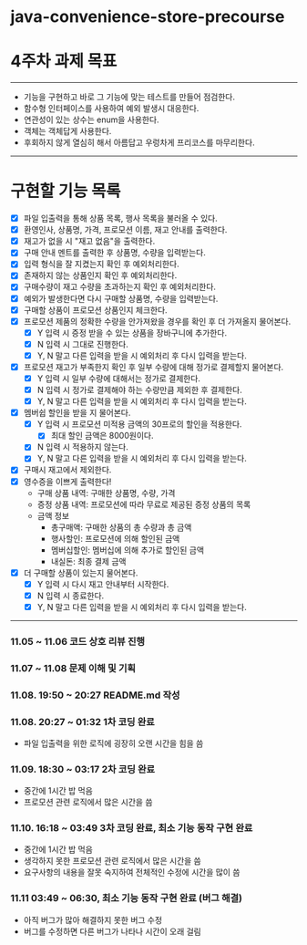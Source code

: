 # java-convenience-store-precourse

# 4주차 과제 목표

---
- 기능을 구현하고 바로 그 기능에 맞는 테스트를 만들어 점검한다.
- 함수형 인터페이스를 사용하여 예외 발생시 대응한다.
- 연관성이 있는 상수는 enum을 사용한다.
- 객체는 객체답게 사용한다.
- 후회하지 않게 열심히 해서 아름답고 우렁차게 프리코스를 마무리한다.

---
# 구현할 기능 목록

-[x] 파일 입출력을 통해 상품 목록, 행사 목록을 불러올 수 있다.
-[x] 환영인사, 상품명, 가격, 프로모션 이름, 재고 안내를 출력한다.
-[x] 재고가 없을 시 "재고 없음"을 출력한다.
-[x] 구매 안내 멘트를 출력한 후 상품명, 수량을 입력받는다.
-[x] 입력 형식을 잘 지켰는지 확인 후 예외처리한다.
-[x] 존재하지 않는 상품인지 확인 후 예외처리한다.
-[x] 구매수량이 재고 수량을 초과하는지 확인 후 예외처리한다.
-[x] 예외가 발생한다면 다시 구매할 상품명, 수량을 입력받는다.
-[x] 구매할 상품이 프로모션 상품인지 체크한다.
-[x] 프로모션 제품의 정확한 수량을 안가져왔을 경우를 확인 후 더 가져올지 물어본다.
    -[x] Y 입력 시 증정 받을 수 있는 상품을 장바구니에 추가한다.
    -[x] N 입력 시 그대로 진행한다.
    -[x] Y, N 말고 다른 입력을 받을 시 예외처리 후 다시 입력을 받는다.
-[x] 프로모션 재고가 부족한지 확인 후 일부 수량에 대해 정가로 결제할지 물어본다.
    -[x] Y 입력 시 일부 수량에 대해서는 정가로 결제한다.
    -[x] N 입력 시 정가로 결제해야 하는 수량만큼 제외한 후 결제한다.
    -[x] Y, N 말고 다른 입력을 받을 시 예외처리 후 다시 입력을 받는다.
-[x] 멤버쉽 할인을 받을 지 물어본다.
    -[x] Y 입력 시 프로모션 미적용 금액의 30프로의 할인을 적용한다.
        -[x] 최대 할인 금액은 8000원이다.
    -[x] N 입력 시 적용하지 않는다.
    -[x] Y, N 말고 다른 입력을 받을 시 예외처리 후 다시 입력을 받는다.
-[x] 구매시 재고에서 제외한다.
-[x] 영수증을 이쁘게 출력한다!
    - 구매 상품 내역: 구매한 상품명, 수량, 가격
    - 증정 상품 내역: 프로모션에 따라 무료로 제공된 증정 상품의 목록
    - 금액 정보
        - 총구매액: 구매한 상품의 총 수량과 총 금액
        - 행사할인: 프로모션에 의해 할인된 금액
        - 멤버십할인: 멤버십에 의해 추가로 할인된 금액
        - 내실돈: 최종 결제 금액
-[x] 더 구매할 상품이 있는지 물어본다.
    -[x] Y 입력 시 다시 재고 안내부터 시작한다.
    -[x] N 입력 시 종료한다.
    -[x] Y, N 말고 다른 입력을 받을 시 예외처리 후 다시 입력을 받는다.

---
### 11.05 ~ 11.06 코드 상호 리뷰 진행
### 11.07 ~ 11.08 문제 이해 및 기획
### 11.08. 19:50 ~ 20:27 README.md 작성
### 11.08. 20:27 ~ 01:32 1차 코딩 완료
- 파일 입출력을 위한 로직에 굉장히 오랜 시간을 힘을 씀 
### 11.09. 18:30 ~ 03:17 2차 코딩 완료
- 중간에 1시간 밥 먹음
- 프로모션 관련 로직에서 많은 시간을 씀
### 11.10. 16:18 ~ 03:49 3차 코딩 완료, 최소 기능 동작 구현 완료
- 중간에 1시간 밥 먹음
- 생각하지 못한 프로모션 관련 로직에서 많은 시간을 씀
- 요구사항의 내용을 잘못 숙지하여 전체적인 수정에 시간을 많이 씀
### 11.11 03:49 ~ 06:30, 최소 기능 동작 구현 완료 (버그 해결)
- 아직 버그가 많아 해결하지 못한 버그 수정
- 버그를 수정하면 다른 버그가 나타나 시간이 오래 걸림

